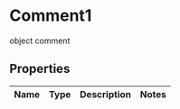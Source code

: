 

# Comment1

object comment

## Properties

| Name | Type | Description | Notes |
|------------ | ------------- | ------------- | -------------|



